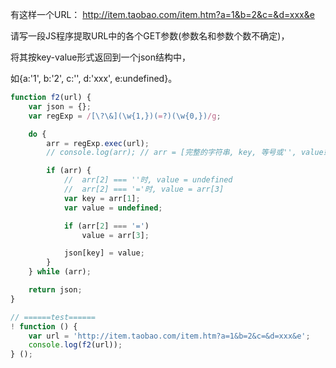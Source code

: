 有这样一个URL： http://item.taobao.com/item.htm?a=1&b=2&c=&d=xxx&e 

请写一段JS程序提取URL中的各个GET参数(参数名和参数个数不确定)，

将其按key-value形式返回到一个json结构中，

如{a:'1', b:'2', c:'', d:'xxx', e:undefined}。

```javascript
function f2(url) {
    var json = {};
    var regExp = /[\?\&](\w{1,})(=?)(\w{0,})/g;

    do {
        arr = regExp.exec(url);
        // console.log(arr); // arr = [完整的字符串, key, 等号或'', value或'']

        if (arr) {
            //  arr[2] === ''时, value = undefined
            //  arr[2] === '='时, value = arr[3]
            var key = arr[1];
            var value = undefined;

            if (arr[2] === '=')
                value = arr[3];

            json[key] = value;
        }
    } while (arr);

    return json;
}

// ======test======
! function () {
    var url = 'http://item.taobao.com/item.htm?a=1&b=2&c=&d=xxx&e';
    console.log(f2(url));
} ();
```